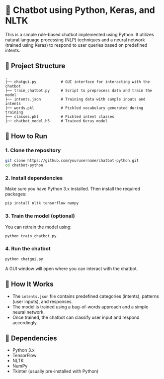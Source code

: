 # 🤖 Chatbot using Python, Keras, and NLTK

This is a simple rule-based chatbot implemented using Python. It utilizes natural language processing (NLP) techniques and a neural network (trained using Keras) to respond to user queries based on predefined intents.

## 📁 Project Structure

```
.
├── chatgui.py           # GUI interface for interacting with the chatbot
├── train_chatbot.py     # Script to preprocess data and train the model
├── intents.json         # Training data with sample inputs and intents
├── words.pkl            # Pickled vocabulary generated during training
├── classes.pkl          # Pickled intent classes
├── chatbot_model.h5     # Trained Keras model
```

## 🚀 How to Run

### 1. Clone the repository
```bash
git clone https://github.com/yourusername/chatbot-python.git
cd chatbot-python
```

### 2. Install dependencies
Make sure you have Python 3.x installed. Then install the required packages:

```bash
pip install nltk tensorflow numpy
```

### 3. Train the model (optional)
You can retrain the model using:
```bash
python train_chatbot.py
```

### 4. Run the chatbot
```bash
python chatgui.py
```

A GUI window will open where you can interact with the chatbot.

## 🧠 How It Works

- The `intents.json` file contains predefined categories (intents), patterns (user inputs), and responses.
- The model is trained using a bag-of-words approach and a simple neural network.
- Once trained, the chatbot can classify user input and respond accordingly.

## 📌 Dependencies

- Python 3.x
- TensorFlow
- NLTK
- NumPy
- Tkinter (usually pre-installed with Python)
